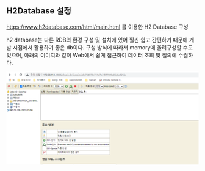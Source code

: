 ## **H2Database 설정**

https://www.h2database.com/html/main.html 를 이용한 H2 Database 구성

h2 database는 다른 RDB의 환경 구성 및 설치에 있어 훨씬 쉽고 간편하기 때문에 개발 시점에서
활용하기 좋은 db이다. 구성 방식에 따라서 memory에 올려구성할 수도 있으며, 아래의 이미지와 같이 Web에서 쉽게 접근하여 데이터 조회 및 질의에 수월하다.

![H2 Database 접속 화면](https://github.com/keepinmindsh/tech-course/blob/5836f80ab528b6ab5d8f2cc2f0c4be6333c8a1f8/assets/jpastudy_0001.png)